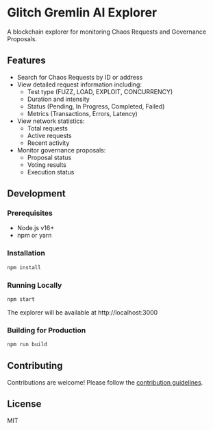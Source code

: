 # Glitch Gremlin AI Explorer

A blockchain explorer for monitoring Chaos Requests and Governance Proposals.

## Features

- Search for Chaos Requests by ID or address
- View detailed request information including:
  - Test type (FUZZ, LOAD, EXPLOIT, CONCURRENCY)
  - Duration and intensity
  - Status (Pending, In Progress, Completed, Failed)
  - Metrics (Transactions, Errors, Latency)
- View network statistics:
  - Total requests
  - Active requests
  - Recent activity
- Monitor governance proposals:
  - Proposal status
  - Voting results
  - Execution status

## Development

### Prerequisites

- Node.js v16+
- npm or yarn

### Installation

```bash
npm install
```

### Running Locally

```bash
npm start
```

The explorer will be available at http://localhost:3000

### Building for Production

```bash
npm run build
```

## Contributing

Contributions are welcome! Please follow the [contribution guidelines](CONTRIBUTING.md).

## License

MIT
